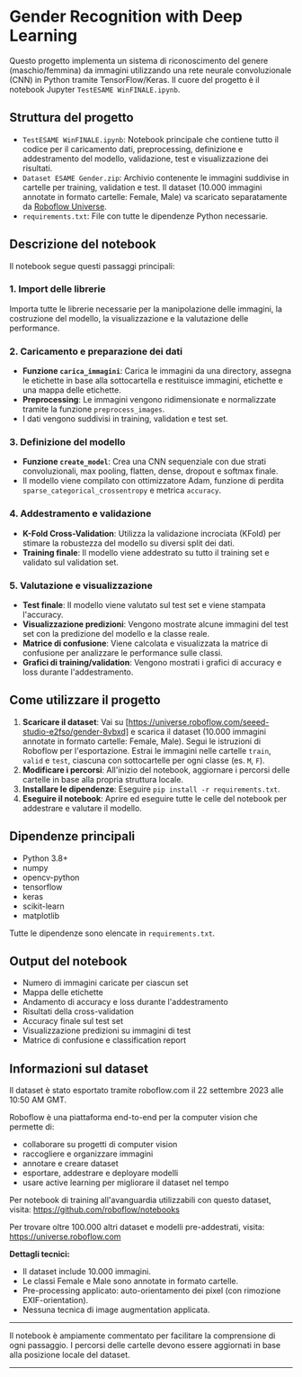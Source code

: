 # Gender Recognition with Deep Learning

Questo progetto implementa un sistema di riconoscimento del genere (maschio/femmina) da immagini utilizzando una rete neurale convoluzionale (CNN) in Python tramite TensorFlow/Keras. Il cuore del progetto è il notebook Jupyter `TestESAME WinFINALE.ipynb`.

## Struttura del progetto

- `TestESAME WinFINALE.ipynb`: Notebook principale che contiene tutto il codice per il caricamento dati, preprocessing, definizione e addestramento del modello, validazione, test e visualizzazione dei risultati.
- `Dataset ESAME Gender.zip`: Archivio contenente le immagini suddivise in cartelle per training, validation e test. Il dataset (10.000 immagini annotate in formato cartelle: Female, Male) va scaricato separatamente da [Roboflow Universe](https://universe.roboflow.com/seeed-studio-e2fso/gender-8vbxd).
- `requirements.txt`: File con tutte le dipendenze Python necessarie.

## Descrizione del notebook

Il notebook segue questi passaggi principali:

### 1. Import delle librerie
Importa tutte le librerie necessarie per la manipolazione delle immagini, la costruzione del modello, la visualizzazione e la valutazione delle performance.

### 2. Caricamento e preparazione dei dati
- **Funzione `carica_immagini`**: Carica le immagini da una directory, assegna le etichette in base alla sottocartella e restituisce immagini, etichette e una mappa delle etichette.
- **Preprocessing**: Le immagini vengono ridimensionate e normalizzate tramite la funzione `preprocess_images`.
- I dati vengono suddivisi in training, validation e test set.

### 3. Definizione del modello
- **Funzione `create_model`**: Crea una CNN sequenziale con due strati convoluzionali, max pooling, flatten, dense, dropout e softmax finale.
- Il modello viene compilato con ottimizzatore Adam, funzione di perdita `sparse_categorical_crossentropy` e metrica `accuracy`.

### 4. Addestramento e validazione
- **K-Fold Cross-Validation**: Utilizza la validazione incrociata (KFold) per stimare la robustezza del modello su diversi split dei dati.
- **Training finale**: Il modello viene addestrato su tutto il training set e validato sul validation set.

### 5. Valutazione e visualizzazione
- **Test finale**: Il modello viene valutato sul test set e viene stampata l'accuracy.
- **Visualizzazione predizioni**: Vengono mostrate alcune immagini del test set con la predizione del modello e la classe reale.
- **Matrice di confusione**: Viene calcolata e visualizzata la matrice di confusione per analizzare le performance sulle classi.
- **Grafici di training/validation**: Vengono mostrati i grafici di accuracy e loss durante l'addestramento.

## Come utilizzare il progetto

1. **Scaricare il dataset**: Vai su [https://universe.roboflow.com/seeed-studio-e2fso/gender-8vbxd] e scarica il dataset (10.000 immagini annotate in formato cartelle: Female, Male). Segui le istruzioni di Roboflow per l'esportazione. Estrai le immagini nelle cartelle `train`, `valid` e `test`, ciascuna con sottocartelle per ogni classe (es. `M`, `F`).
2. **Modificare i percorsi**: All'inizio del notebook, aggiornare i percorsi delle cartelle in base alla propria struttura locale.
3. **Installare le dipendenze**: Eseguire `pip install -r requirements.txt`.
4. **Eseguire il notebook**: Aprire ed eseguire tutte le celle del notebook per addestrare e valutare il modello.

## Dipendenze principali
- Python 3.8+
- numpy
- opencv-python
- tensorflow
- keras
- scikit-learn
- matplotlib

Tutte le dipendenze sono elencate in `requirements.txt`.

## Output del notebook
- Numero di immagini caricate per ciascun set
- Mappa delle etichette
- Andamento di accuracy e loss durante l'addestramento
- Risultati della cross-validation
- Accuracy finale sul test set
- Visualizzazione predizioni su immagini di test
- Matrice di confusione e classification report


## Informazioni sul dataset

Il dataset è stato esportato tramite roboflow.com il 22 settembre 2023 alle 10:50 AM GMT.

Roboflow è una piattaforma end-to-end per la computer vision che permette di:
* collaborare su progetti di computer vision
* raccogliere e organizzare immagini
* annotare e creare dataset
* esportare, addestrare e deployare modelli
* usare active learning per migliorare il dataset nel tempo

Per notebook di training all'avanguardia utilizzabili con questo dataset, visita: https://github.com/roboflow/notebooks

Per trovare oltre 100.000 altri dataset e modelli pre-addestrati, visita: https://universe.roboflow.com

**Dettagli tecnici:**
- Il dataset include 10.000 immagini.
- Le classi Female e Male sono annotate in formato cartelle.
- Pre-processing applicato: auto-orientamento dei pixel (con rimozione EXIF-orientation).
- Nessuna tecnica di image augmentation applicata.

---
Il notebook è ampiamente commentato per facilitare la comprensione di ogni passaggio.
I percorsi delle cartelle devono essere aggiornati in base alla posizione locale del dataset.

---
